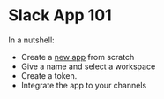 # Slack App 101

In a nutshell:
- Create a [new app](https://api.slack.com/apps?new_app=1) from scratch
- Give a name and select a workspace
- Create a token. 
- Integrate the app to your channels
